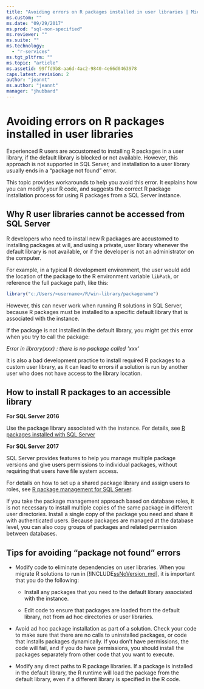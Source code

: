 ```yaml
---
title: "Avoiding errors on R packages installed in user libraries | Microsoft Docs"
ms.custom: ""
ms.date: "09/29/2017"
ms.prod: "sql-non-specified"
ms.reviewer: ""
ms.suite: ""
ms.technology: 
  - "r-services"
ms.tgt_pltfrm: ""
ms.topic: "article"
ms.assetid: 99ffd9b8-aa6d-4ac2-9840-4e66d0463978
caps.latest.revision: 2
author: "jeannt"
ms.author: "jeannt"
manager: "jhubbard"
---
```

# Avoiding errors on R packages installed in user libraries

Experienced R users are accustomed to installing R packages in a user library, if the default library is blocked or not available. However, this approach is not supported in SQL Server, and installation to a user library usually ends in a “package not found” error.

This topic provides workarounds to help you avoid this error. It explains how you can modify your R code, and suggests the correct R package installation process for using R packages from a SQL Server instance.

## Why R user libraries cannot be accessed from SQL Server

R developers who need to install new R packages are accustomed to installing packages at will, and using a private, user library whenever the default library is not available, or if the developer is not an administrator on the computer.

For example, in a typical R development environment, the user would add the  location of the package to the R environment variable `libPath`, or reference the full package path, like this:

```R
library("c:/Users/<username>/R/win-library/packagename")  
```

However, this can never work when running R solutions in SQL Server, because R packages must be installed to a specific default library that is associated with the instance. 

If the package is not installed in the default library, you might get this error when you try to call the package:

*Error in library(xxx) : there is no package called 'xxx'*

It is also a bad development practice to install required R packages to a custom user library, as it can lead to errors if a solution is run by another user who does not have access to the library location.

## How to install R packages to an accessible library

**For SQL Server 2016**

Use the package library associated with the instance. For details, see [R packages installed with SQL Server](installing-and-managing-r-packages.md)

**For SQL Server 2017**

SQL Server provides features to help you manage multiple package versions and give users permissions to individual packages, without requiring that users have file system access.

For details on how to set up a shared package library and assign users to roles, see [R package management for SQL Server](r-package-management-for-sql-server-r-services.md).

If you take the package management approach based on database roles, it is not necessary to install multiple copies of the same package in different user directories. Install a single copy of the package you need and share it with authenticated users. Because packages are managed at the database level, you can also copy groups of packages and related permission between databases.

## Tips for avoiding “package not found” errors

+ Modify code to eliminate dependencies on user libraries. When you migrate R solutions to run in [!INCLUDE[ssNoVersion_md](file:///C:\includes\ssnoversion-md.md)], it is important that you do the following:

    + Install any packages that you need to the default library associated with the instance.

    + Edit code to ensure that packages are loaded from the default library, not from ad hoc directories or user libraries.

+ Avoid ad hoc package installation as part of a solution. Check your code to make sure that there are no calls to uninstalled packages, or code that installs packages dynamically. If you don’t have permissions, the code will fail, and if you do have permissions, you should install the packages separately from other code that you want to execute.

+ Modify any direct paths to R package libraries. If a package is installed in the default library, the R runtime will load the package from the default library, even if a different library is specified in the R code.
